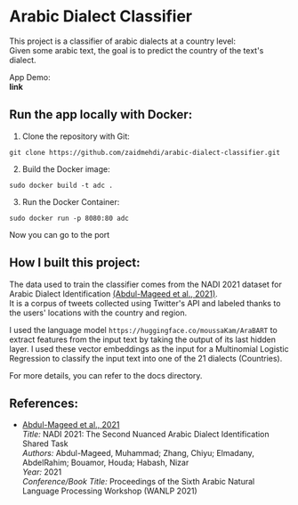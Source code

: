 # Arabic Dialect Classifier
This project is a classifier of arabic dialects at a country level:  
Given some arabic text, the goal is to predict the country of the text's dialect.  
  
App Demo:  
**link**

## Run the app locally with Docker:
1. Clone the repository with Git:  
```
git clone https://github.com/zaidmehdi/arabic-dialect-classifier.git
```
2. Build the Docker image:  
```
sudo docker build -t adc .
```
3. Run the Docker Container:
```
sudo docker run -p 8080:80 adc
```

Now you can go to the port

## How I built this project:
The data used to train the classifier comes from the NADI 2021 dataset for Arabic Dialect Identification [(Abdul-Mageed et al., 2021)](#cite-mageed-2021).  
It is a corpus of tweets collected using Twitter's API and labeled thanks to the users' locations with the country and region.  

I used the language model `https://huggingface.co/moussaKam/AraBART` to extract features from the input text by taking the output of its last hidden layer. I used these vector embeddings as the input for a Multinomial Logistic Regression to classify the input text into one of the 21 dialects (Countries).

For more details, you can refer to the docs directory.

## References:
- <a name="cite-mageed-2021"></a>
[Abdul-Mageed et al., 2021](https://arxiv.org/abs/2103.08466)  
*Title:* NADI 2021: The Second Nuanced Arabic Dialect Identification Shared Task  
*Authors:* Abdul-Mageed, Muhammad; Zhang, Chiyu; Elmadany, AbdelRahim; Bouamor, Houda; Habash, Nizar  
*Year:* 2021  
*Conference/Book Title:* Proceedings of the Sixth Arabic Natural Language Processing Workshop (WANLP 2021)
